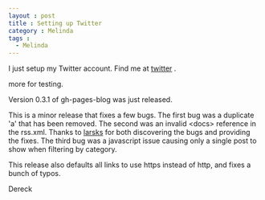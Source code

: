 ```yaml
---
layout : post
title : Setting up Twitter
category : Melinda
tags :
  - Melinda
---
```


I just setup my Twitter account. Find me at [twitter](https://twitter.com/mhiggins2000) .

more for testing.

Version 0.3.1 of gh-pages-blog was just released.

This is a minor release that fixes a few bugs. The first bug was a duplicate 'a' that has been removed. The second was an invalid &lt;docs&gt; reference in the rss.xml. Thanks to [larsks](https://github.com/larsks) for both discovering the bugs and providing the fixes. The third bug was a javascript issue causing only a single post to show when filtering by category.

This release also defaults all links to use https instead of http, and fixes a bunch of typos.

Dereck
